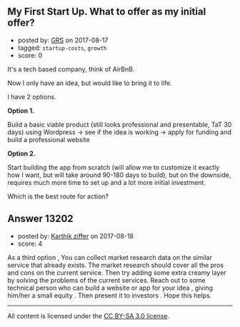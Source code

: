 ## My First Start Up. What to offer as my initial offer?

- posted by: [GRS](https://stackexchange.com/users/5825373/grs) on 2017-08-17
- tagged: `startup-costs`, `growth`
- score: 0

<p>It's a tech based company, think of AirBnB. </p>

<p>Now I only have an idea, but would like to bring it to life. </p>

<p>I have 2 options. </p>

<p><strong>Option 1.</strong></p>

<p>Build a basic viable product (still looks professional and presentable, TaT 30 days) using Wordpress -> see if the idea is working -> apply for funding and build a professional website</p>

<p><strong>Option 2.</strong></p>

<p>Start building the app from scratch (will allow me to customize it exactly how I want, but will take around 90-180 days to build), but on the downside, requires much more time to set up and a lot more initial investment.</p>

<p>Which is the best route for action? </p>



## Answer 13202

- posted by: [Karthik ziffer](https://stackexchange.com/users/10075220/karthik-ziffer) on 2017-08-18
- score: 4

<p>As a third option , You can collect market research data on the similar service that already exists.
The market research should cover all the pros and cons on the current service.
Then try adding some extra creamy layer by solving the problems of the current services. 
Reach out to some technical person who can build a website or app for your idea , giving him/her a small equity .
Then present it to investors .
Hope this helps. </p>




---

All content is licensed under the [CC BY-SA 3.0 license](https://creativecommons.org/licenses/by-sa/3.0/).
